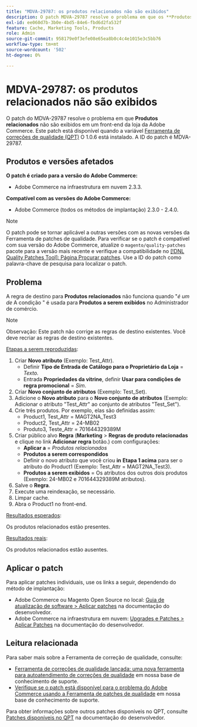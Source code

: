 ```yaml
---
title: "MDVA-29787: os produtos relacionados não são exibidos"
description: O patch MDVA-29787 resolve o problema em que os **Produtos relacionados** não são exibidos no front-end de uma loja da Adobe Commerce. Este patch está disponível quando a [Ferramenta de correções de qualidade (QPT)](/help/announcements/adobe-commerce-announcements/magento-quality-patches-released-new-tool-to-self-serve-quality-patches.md) 1.0.6 está instalada. A ID do patch é MDVA-29787.
exl-id: ee060d7b-3b0e-4bd5-84e6-fbd6d2fa532f
feature: Cache, Marketing Tools, Products
role: Admin
source-git-commit: 958179e0f3efe08e65ea8b0c4c4e1015e3c5bb76
workflow-type: tm+mt
source-wordcount: '502'
ht-degree: 0%

---
```


# MDVA-29787: os produtos relacionados não são exibidos

O patch do MDVA-29787 resolve o problema em que **Produtos relacionados** não são exibidos em um front-end da loja da Adobe Commerce. Este patch está disponível quando a variável [Ferramenta de correções de qualidade (QPT)](/help/announcements/adobe-commerce-announcements/magento-quality-patches-released-new-tool-to-self-serve-quality-patches.md) O 1.0.6 está instalado. A ID do patch é MDVA-29787.

## Produtos e versões afetados

**O patch é criado para a versão do Adobe Commerce:**

* Adobe Commerce na infraestrutura em nuvem 2.3.3.

**Compatível com as versões do Adobe Commerce:**

* Adobe Commerce (todos os métodos de implantação) 2.3.0 - 2.4.0.

>[!NOTE]
>
>O patch pode se tornar aplicável a outras versões com as novas versões da Ferramenta de patches de qualidade. Para verificar se o patch é compatível com sua versão do Adobe Commerce, atualize o `magento/quality-patches` pacote para a versão mais recente e verifique a compatibilidade no [[!DNL Quality Patches Tool]: Página Procurar patches](https://devdocs.magento.com/quality-patches/tool.html#patch-grid). Use a ID do patch como palavra-chave de pesquisa para localizar o patch.

## Problema

A regra de destino para **Produtos relacionados** não funciona quando &quot;*é um de* A condição &quot; é usada para **Produtos a serem exibidos** no Administrador de comércio.

>[!NOTE]
>
>Observação: Este patch não corrige as regras de destino existentes. Você deve recriar as regras de destino existentes.

<u>Etapas a serem reproduzidas</u>:

1. Criar **Novo atributo** (Exemplo: Test\_Attr).
   * Definir **Tipo de Entrada de Catálogo para o Proprietário da Loja** = *Texto.*
   * Entrada **Propriedades da vitrine**, definir **Usar para condições de regra promocional** = *Sim*.
1. Criar **Novo conjunto de atributos** (Exemplo: Test\_Set).
1. Adicione o **Novo atributo** para o **Novo conjunto de atributos** (Exemplo: Adicionar o atributo &quot;Test\_Attr&quot; ao conjunto de atributos &quot;Test\_Set&quot;).
1. Crie três produtos. Por exemplo, elas são definidas assim:
   * Product1, Test\_Attr = MAGT2NA\_Test3
   * Product2, Test\_Attr = 24-MB02
   * Produto3, Teste\_Attr = 701644329389M
1. Criar público alvo **Regra** (**Marketing**   > **Regras de produto relacionadas** e clique no link **Adicionar regra** botão.) com configurações:
   * **Aplicar a** = *Produtos relacionados*
   * **Produtos a serem correspondidos**
   * Definir o novo atributo que você criou **in** **Etapa 1 acima** para ser o atributo do Product1 (Exemplo: Test\_Attr = MAGT2NA\_Test3).
   * **Produtos a serem exibidos** = Os atributos dos outros dois produtos (Exemplo: 24-MB02 e 701644329389M atributos).
1. Salve o **Regra**.
1. Execute uma reindexação, se necessário.
1. Limpar cache.
1. Abra o Product1 no front-end.

<u>Resultados esperados</u>:

Os produtos relacionados estão presentes.

<u>Resultados reais</u>:

Os produtos relacionados estão ausentes.

## Aplicar o patch

Para aplicar patches individuais, use os links a seguir, dependendo do método de implantação:

* Adobe Commerce ou Magento Open Source no local: [Guia de atualização de software > Aplicar patches](https://devdocs.magento.com/guides/v2.4/comp-mgr/patching/mqp.html) na documentação do desenvolvedor.
* Adobe Commerce na infraestrutura em nuvem: [Upgrades e Patches > Aplicar Patches](https://devdocs.magento.com/cloud/project/project-patch.html) na documentação do desenvolvedor.

## Leitura relacionada

Para saber mais sobre a Ferramenta de correção de qualidade, consulte:

* [Ferramenta de correções de qualidade lançada: uma nova ferramenta para autoatendimento de correções de qualidade](/help/announcements/adobe-commerce-announcements/magento-quality-patches-released-new-tool-to-self-serve-quality-patches.md) em nossa base de conhecimento de suporte.
* [Verifique se o patch está disponível para o problema do Adobe Commerce usando a Ferramenta de patches de qualidade](/help/support-tools/patches-available-in-qpt-tool/check-patch-for-magento-issue-with-magento-quality-patches.md) em nossa base de conhecimento de suporte.

Para obter informações sobre outros patches disponíveis no QPT, consulte [Patches disponíveis no QPT](https://devdocs.magento.com/quality-patches/tool.html#patch-grid) na documentação do desenvolvedor.
